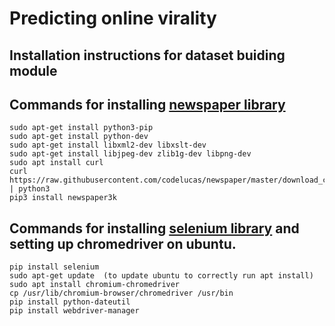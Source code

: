 # Predicting online virality
## Installation instructions for dataset buiding module

## Commands for installing [newspaper library](https://github.com/codelucas/newspaper)  
```
sudo apt-get install python3-pip
sudo apt-get install python-dev
sudo apt-get install libxml2-dev libxslt-dev
sudo apt-get install libjpeg-dev zlib1g-dev libpng-dev
sudo apt install curl
curl https://raw.githubusercontent.com/codelucas/newspaper/master/download_corpora.py | python3
pip3 install newspaper3k
```

## Commands for installing [selenium library](https://www.selenium.dev/) and setting up chromedriver on ubuntu. 
```
pip install selenium
sudo apt-get update  (to update ubuntu to correctly run apt install)
sudo apt install chromium-chromedriver
cp /usr/lib/chromium-browser/chromedriver /usr/bin
pip install python-dateutil 
pip install webdriver-manager
```


